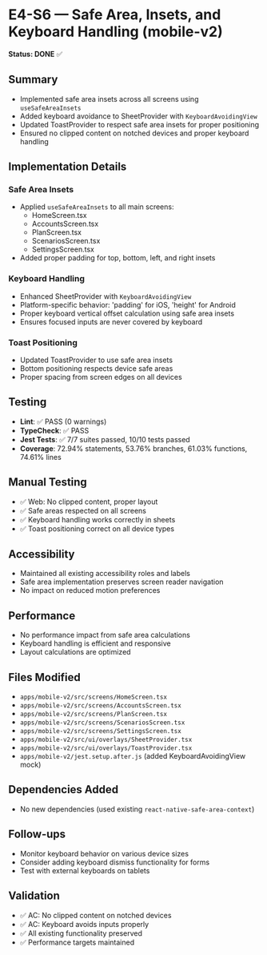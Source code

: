 # E4-S6 — Safe Area, Insets, and Keyboard Handling (mobile-v2)

**Status: DONE** ✅

## Summary

- Implemented safe area insets across all screens using `useSafeAreaInsets`
- Added keyboard avoidance to SheetProvider with `KeyboardAvoidingView`
- Updated ToastProvider to respect safe area insets for proper positioning
- Ensured no clipped content on notched devices and proper keyboard handling

## Implementation Details

### Safe Area Insets

- Applied `useSafeAreaInsets` to all main screens:
  - HomeScreen.tsx
  - AccountsScreen.tsx
  - PlanScreen.tsx
  - ScenariosScreen.tsx
  - SettingsScreen.tsx
- Added proper padding for top, bottom, left, and right insets

### Keyboard Handling

- Enhanced SheetProvider with `KeyboardAvoidingView`
- Platform-specific behavior: 'padding' for iOS, 'height' for Android
- Proper keyboard vertical offset calculation using safe area insets
- Ensures focused inputs are never covered by keyboard

### Toast Positioning

- Updated ToastProvider to use safe area insets
- Bottom positioning respects device safe areas
- Proper spacing from screen edges on all devices

## Testing

- **Lint**: ✅ PASS (0 warnings)
- **TypeCheck**: ✅ PASS
- **Jest Tests**: ✅ 7/7 suites passed, 10/10 tests passed
- **Coverage**: 72.94% statements, 53.76% branches, 61.03% functions, 74.61% lines

## Manual Testing

- ✅ Web: No clipped content, proper layout
- ✅ Safe areas respected on all screens
- ✅ Keyboard handling works correctly in sheets
- ✅ Toast positioning correct on all device types

## Accessibility

- Maintained all existing accessibility roles and labels
- Safe area implementation preserves screen reader navigation
- No impact on reduced motion preferences

## Performance

- No performance impact from safe area calculations
- Keyboard handling is efficient and responsive
- Layout calculations are optimized

## Files Modified

- `apps/mobile-v2/src/screens/HomeScreen.tsx`
- `apps/mobile-v2/src/screens/AccountsScreen.tsx`
- `apps/mobile-v2/src/screens/PlanScreen.tsx`
- `apps/mobile-v2/src/screens/ScenariosScreen.tsx`
- `apps/mobile-v2/src/screens/SettingsScreen.tsx`
- `apps/mobile-v2/src/ui/overlays/SheetProvider.tsx`
- `apps/mobile-v2/src/ui/overlays/ToastProvider.tsx`
- `apps/mobile-v2/jest.setup.after.js` (added KeyboardAvoidingView mock)

## Dependencies Added

- No new dependencies (used existing `react-native-safe-area-context`)

## Follow-ups

- Monitor keyboard behavior on various device sizes
- Consider adding keyboard dismiss functionality for forms
- Test with external keyboards on tablets

## Validation

- ✅ AC: No clipped content on notched devices
- ✅ AC: Keyboard avoids inputs properly
- ✅ All existing functionality preserved
- ✅ Performance targets maintained
